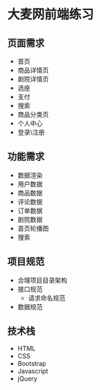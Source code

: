 <!--
 * @Author: GengYuan
 * @Date: 2021-05-18 12:22:48
 * @LastEditTime: 2021-05-18 13:52:56
 * @LastEditors: GengYuan
 * @Description: 
 * @FilePath: \大麦网\DaMaiWang\README.md
 * 可以输入预定的版权声明、个性签名、空行等
-->
# 大麦网前端练习
## 页面需求
- 首页
- 商品详情页
- 剧院详情页
- 选座
- 支付
- 搜索
- 商品分类页
- 个人中心
- 登录\注册
## 功能需求
- 数据渲染
- 用户数据
- 商品数据
- 评论数据
- 订单数据
- 剧院数据
- 首页轮播图
- 搜索
## 项目规范
- 合理项目目录架构
- 接口规范
    - 请求命名规范
- 数据规范
## 技术栈
- HTML
- CSS
- Bootstrap
- Javascript
- jQuery